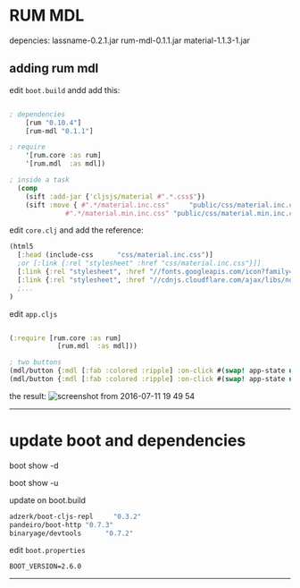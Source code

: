 # RUM MDL

depencies:
lassname-0.2.1.jar
rum-mdl-0.1.1.jar
material-1.1.3-1.jar


## adding rum mdl

edit `boot.build` andd add this:

```clojure

; dependencies
    [rum "0.10.4"]
    [rum-mdl "0.1.1"]

; require
    '[rum.core :as rum]
    '[rum.mdl  :as mdl])

; inside a task  
  (comp
    (sift :add-jar {'cljsjs/material #".*.css$"})
    (sift :move { #".*/material.inc.css"     "public/css/material.inc.css"
              #".*/material.min.inc.css" "public/css/material.min.inc.css"}))


```


edit `core.clj` and add the reference:


```clojure
(html5
  [:head (include-css      "css/material.inc.css")]
  ;or [:link {:rel "stylesheet" :href "css/material.inc.css"}]]
  [:link {:rel "stylesheet", :href "//fonts.googleapis.com/icon?family=Material+Icons"}]
  [:link {:rel "stylesheet", :href "//cdnjs.cloudflare.com/ajax/libs/normalize/4.1.1/normalize.min.css"}]]
  ;...
)
```

edit `app.cljs`
```clojure

(:require [rum.core :as rum]
            [rum.mdl  :as mdl]))

; two buttons
(mdl/button {:mdl [:fab :colored :ripple] :on-click #(swap! app-state update :y inc) }    (mdl/ic
(mdl/button {:mdl [:fab :colored :ripple] :on-click #(swap! app-state update :y dec) }    (mdl/ic


```



the result: 
![screenshot from 2016-07-11 19 49 54](https://cloud.githubusercontent.com/assets/3462917/16740766/d9d8cd00-47a0-11e6-9045-1ef5b4df145b.png)

___
# update boot and dependencies

boot show -d

boot show -u

update on boot.build
```sh
adzerk/boot-cljs-repl     "0.3.2"
pandeiro/boot-http "0.7.3"
binaryage/devtools      "0.7.2"

```


edit `boot.properties`
```
BOOT_VERSION=2.6.0
```

---
